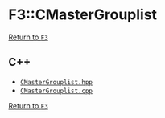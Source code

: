# F3::CMasterGrouplist

[Return to `F3`](/docs/F3.md)

## C++

- [`CMasterGrouplist.hpp`](/c++/include/CMasterGrouplist.hpp)
- [`CMasterGrouplist.cpp`](/c++/source/CMasterGrouplist.cpp)

[Return to `F3`](/docs/F3.md)